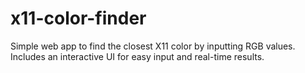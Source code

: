 # x11-color-finder
 Simple web app to find the closest X11 color by inputting RGB values. Includes an interactive UI for easy input and real-time results.
